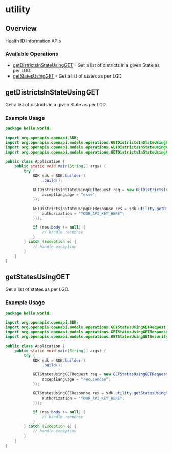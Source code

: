 # utility

## Overview

Health ID Information APIs

### Available Operations

* [getDistrictsInStateUsingGET](#getdistrictsinstateusingget) - Get a list of districts in a given  State as per LGD.
* [getStatesUsingGET](#getstatesusingget) - Get a list of states as per LGD.

## getDistrictsInStateUsingGET

Get a list of districts in a given  State as per LGD.

### Example Usage

```java
package hello.world;

import org.openapis.openapi.SDK;
import org.openapis.openapi.models.operations.GETDistrictsInStateUsingGETRequest;
import org.openapis.openapi.models.operations.GETDistrictsInStateUsingGETResponse;
import org.openapis.openapi.models.operations.GETDistrictsInStateUsingGETSecurity;

public class Application {
    public static void main(String[] args) {
        try {
            SDK sdk = SDK.builder()
                .build();

            GETDistrictsInStateUsingGETRequest req = new GETDistrictsInStateUsingGETRequest("quo") {{
                acceptLanguage = "esse";
            }};            

            GETDistrictsInStateUsingGETResponse res = sdk.utility.getDistrictsInStateUsingGET(req, new GETDistrictsInStateUsingGETSecurity() {{
                authorization = "YOUR_API_KEY_HERE";
            }});

            if (res.body != null) {
                // handle response
            }
        } catch (Exception e) {
            // handle exception
        }
    }
}
```

## getStatesUsingGET

Get a list of states as per LGD.

### Example Usage

```java
package hello.world;

import org.openapis.openapi.SDK;
import org.openapis.openapi.models.operations.GETStatesUsingGETRequest;
import org.openapis.openapi.models.operations.GETStatesUsingGETResponse;
import org.openapis.openapi.models.operations.GETStatesUsingGETSecurity;

public class Application {
    public static void main(String[] args) {
        try {
            SDK sdk = SDK.builder()
                .build();

            GETStatesUsingGETRequest req = new GETStatesUsingGETRequest() {{
                acceptLanguage = "recusandae";
            }};            

            GETStatesUsingGETResponse res = sdk.utility.getStatesUsingGET(req, new GETStatesUsingGETSecurity() {{
                authorization = "YOUR_API_KEY_HERE";
            }});

            if (res.body != null) {
                // handle response
            }
        } catch (Exception e) {
            // handle exception
        }
    }
}
```
